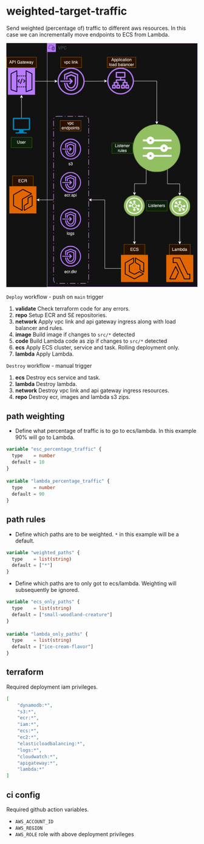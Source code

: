 # weighted-target-traffic

Send weighted (percentage of) traffic to different aws resources. In this case we can incrementally move endpoints to ECS from Lambda.

![Infrastructure](docs/infra.drawio.png)

`Deploy` workflow - push on `main` trigger

1. **validate** Check terraform code for any errors.
2. **repo** Setup ECR and S£ repositories.
3. **network** Apply vpc link and api gateway ingress along with load balancer and rules.
4. **image** Build image if changes to `src/*` detected
5. **code** Build Lambda code as zip if changes to `src/*` detected
6. **ecs** Apply ECS cluster, service and task. Rolling deployment only.
7. **lambda** Apply Lambda.


`Destroy` workflow - manual trigger

1. **ecs** Destroy ecs service and task.
2. **lambda** Destroy lambda.
3. **network** Destroy vpc link and api gateway ingress resources.
4. **repo** Destroy ecr, images and lambda s3 zips.

## path weighting

- Define what percentage of traffic is to go to ecs/lambda. In this example 90% will go to Lambda.

```tf
variable "esc_percentage_traffic" {
  type    = number
  default = 10
}

variable "lambda_percentage_traffic" {
  type    = number
  default = 90
}
```

## path rules

- Define which paths are to be weighted. `*` in this example will be a default.

```tf
variable "weighted_paths" {
  type    = list(string)
  default = ["*"]
}
```

- Define which paths are to only got to ecs/lambda. Weighting will subsequently be ignored.

```tf
variable "ecs_only_paths" {
  type    = list(string)
  default = ["small-woodland-creature"]
}

variable "lambda_only_paths" {
  type    = list(string)
  default = ["ice-cream-flavor"]
}
```

## terraform

Required deployment iam privileges.

```json
[
    "dynamodb:*", 
    "s3:*", 
    "ecr:*", 
    "iam:*", 
    "ecs:*", 
    "ec2:*", 
    "elasticloadbalancing:*", 
    "logs:*", 
    "cloudwatch:*", 
    "apigateway:*", 
    "lambda:*"
]
```

## ci config

Required github action variables.
- `AWS_ACCOUNT_ID`
- `AWS_REGION`
- `AWS_ROLE` role with above deployment privileges
